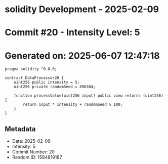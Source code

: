 ﻿# solidity Development - 2025-02-09
# Commit #20 - Intensity Level: 5
# Generated on: 2025-06-07 12:47:18
```solidity
pragma solidity ^0.8.0;

contract DataProcessor20 {
    uint256 public intensity = 5;
    uint256 private randomSeed = 896384;

    function processValue(uint256 input) public view returns (uint256) {
        return input * intensity + randomSeed % 100;
    }
}
```
## Metadata
- Date: 2025-02-09
- Intensity: 5
- Commit Number: 20
- Random ID: 1584819187
